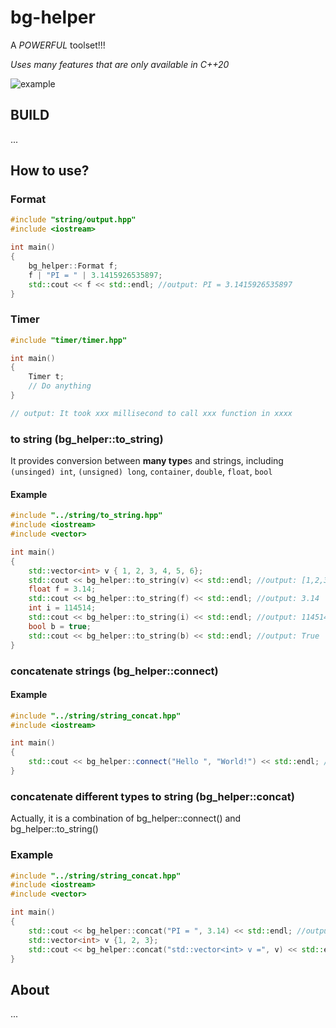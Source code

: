 # bg-helper
A *POWERFUL* toolset!!!

*Uses many features that are only available in C++20*

![example](https://github.com/OnionyTeam/bg-helper/images/screenshot.jpg)


## BUILD
...

## How to use?

### Format

```c++
#include "string/output.hpp"
#include <iostream>

int main()
{
    bg_helper::Format f;
    f | "PI = " | 3.1415926535897;
    std::cout << f << std::endl; //output: PI = 3.1415926535897
}
```

### Timer

```c++
#include "timer/timer.hpp"

int main()
{
    Timer t;
    // Do anything
}

// output: It took xxx millisecond to call xxx function in xxxx
```

### to string (bg_helper::to_string)

It provides conversion between **many type**s and strings, including
`(unsinged) int`, `(unsigned) long`, `container`,
`double`, `float`, `bool`

#### Example

```c++
#include "../string/to_string.hpp"
#include <iostream>
#include <vector>

int main()
{
    std::vector<int> v { 1, 2, 3, 4, 5, 6};
    std::cout << bg_helper::to_string(v) << std::endl; //output: [1,2,3,4,5,6]
    float f = 3.14;
    std::cout << bg_helper::to_string(f) << std::endl; //output: 3.14
    int i = 114514;
    std::cout << bg_helper::to_string(i) << std::endl; //output: 114514
    bool b = true;
    std::cout << bg_helper::to_string(b) << std::endl; //output: True
}
```

### concatenate strings (bg_helper::connect)
#### Example

```c++
#include "../string/string_concat.hpp"
#include <iostream>

int main()
{
    std::cout << bg_helper::connect("Hello ", "World!") << std::endl; //output: Hello World!
}
```

### concatenate different types to string (bg_helper::concat)
Actually, it is a combination of bg_helper::connect() and bg_helper::to_string()

### Example

```c++
#include "../string/string_concat.hpp"
#include <iostream>
#include <vector>

int main()
{
    std::cout << bg_helper::concat("PI = ", 3.14) << std::endl; //output: PI = 3.14
    std::vector<int> v {1, 2, 3};
    std::cout << bg_helper::concat("std::vector<int> v =", v) << std::endl; //output: std::vector<int> = [1,2,3]
}
```

## About
...
